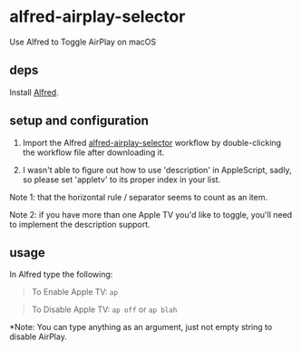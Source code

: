 # alfred-airplay-selector
Use Alfred to Toggle AirPlay on macOS

## deps

Install [Alfred](https://www.alfredapp.com).

## setup and configuration

1. Import the Alfred [alfred-airplay-selector](https://github.com/paulsri/alfred-airplay-selector/blob/master/AirPlay%20Selector.alfredworkflow) workflow by double-clicking the workflow file after downloading it.

1. I wasn't able to figure out how to use 'description' in AppleScript, sadly, so please set 'appletv' to its proper index in your list. 

Note 1: that the horizontal rule / separator seems to count as an item. 

Note 2: if you have more than one Apple TV you'd like to toggle, you'll need to implement the description support.

## usage

In Alfred type the following:

> To Enable Apple TV: 
> `ap`

> To Disable Apple TV:
> `ap off` or `ap blah`

*Note: You can type anything as an argument, just not empty string to disable AirPlay.
